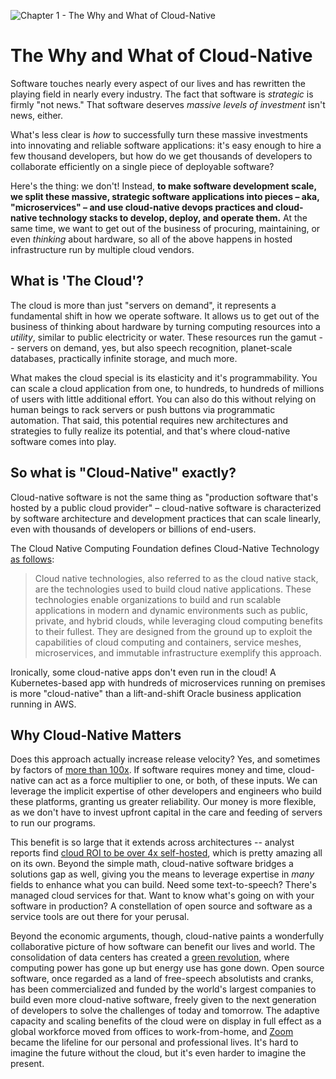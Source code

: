 ![Chapter 1 - The Why and What of Cloud-Native](./img/ch1_header.png)

# The Why and What of Cloud-Native

Software touches nearly every aspect of our lives and has rewritten the playing
field in nearly every industry. The fact that software is _strategic_ is firmly
"not news." That software deserves _massive levels of investment_ isn't news,
either.

What's less clear is _how_ to successfully turn these massive investments into
innovating and reliable software applications: it's easy enough to hire a few
thousand developers, but how do we get thousands of developers to collaborate
efficiently on a single piece of deployable software?

Here's the thing: we don't! Instead, **to make software development scale, we
split these massive, strategic software applications into pieces – aka,
"microservices" – and use cloud-native devops practices and cloud-native
technology stacks to develop, deploy, and operate them.** At the same time, we
want to get out of the business of procuring, maintaining, or even _thinking_
about hardware, so all of the above happens in hosted infrastructure run by
multiple cloud vendors.

## What is 'The Cloud'?

The cloud is more than just "servers on demand", it represents a fundamental
shift in how we operate software. It allows us to get out of the business of
thinking about hardware by turning computing resources into a _utility_, similar
to public electricity or water. These resources run the gamut -- servers on
demand, yes, but also speech recognition, planet-scale databases, practically
infinite storage, and much more.

What makes the cloud special is its elasticity and it's programmability. You can
scale a cloud application from one, to hundreds, to hundreds of millions of
users with little additional effort. You can also do this without relying on
human beings to rack servers or push buttons via programmatic automation.
That said, this potential requires new architectures and strategies to fully
realize its potential, and that's where cloud-native software comes into play.

## So what is "Cloud-Native" exactly?

Cloud-native software is not the same thing as "production software that's
hosted by a public cloud provider" – cloud-native software is characterized by
software architecture and development practices that can scale linearly, even
with thousands of developers or billions of end-users.

The Cloud Native Computing Foundation defines Cloud-Native Technology [as
follows](https://glossary.cncf.io/cloud_native_tech/#what-it-is):

> Cloud native technologies, also referred to as the cloud native stack, are
> the technologies used to build cloud native applications. These technologies
> enable organizations to build and run scalable applications in modern and
> dynamic environments such as public, private, and hybrid clouds, while
> leveraging cloud computing benefits to their fullest. They are designed from
> the ground up to exploit the capabilities of cloud computing and containers,
> service meshes, microservices, and immutable infrastructure exemplify this
> approach.

Ironically, some cloud-native apps don't even run in the cloud! A
Kubernetes-based app with hundreds of microservices running on premises is more
"cloud-native" than a lift-and-shift Oracle business application running in
AWS.

## Why Cloud-Native Matters

Does this approach actually increase release velocity? Yes, and sometimes by
factors of
[more than 100x](https://www.infoq.com/presentations/microservices-financial-times/).
If software requires money and time, cloud-native can act as a force multiplier
to one, or both, of these inputs. We can leverage the implicit expertise of
other developers and engineers who build these platforms, granting us greater
reliability. Our money is more flexible, as we don't have to invest upfront
capital in the care and feeding of servers to run our programs.

This benefit is so large that it extends across architectures -- analyst reports
find [cloud ROI to be over 4x
self-hosted](https://nucleusresearch.com/wp-content/uploads/2020/11/u176-Cloud-delivers-4.01-times-the-ROI-as-on-premises.pdf),
which is pretty amazing all on its own. Beyond the simple math, cloud-native
software bridges a solutions gap as well, giving you the means to leverage
expertise in _many_ fields to enhance what you can build. Need some
text-to-speech? There's managed cloud services for that. Want to know what's
going on with your software in production? A constellation of open source and
software as a service tools are out there for your perusal.

Beyond the economic arguments, though, cloud-native paints a wonderfully
collaborative picture of how software can benefit our lives and world. The
consolidation of data centers has created a [green
revolution](https://www.nytimes.com/2020/02/27/technology/cloud-computing-energy-usage.html),
where computing power has gone up but energy use has gone down. Open source
software, once regarded as a land of free-speech absolutists and cranks, has
been commercialized and funded by the world's largest companies to build even
more cloud-native software, freely given to the next generation of developers
to solve the challenges of today and tomorrow. The adaptive capacity and
scaling benefits of the cloud were on display in full effect as a global
workforce moved from offices to work-from-home, and
[Zoom](https://www.zoom.com) became the lifeline for our personal and
professional lives. It's hard to imagine the future without the cloud, but it's
even harder to imagine the present.

